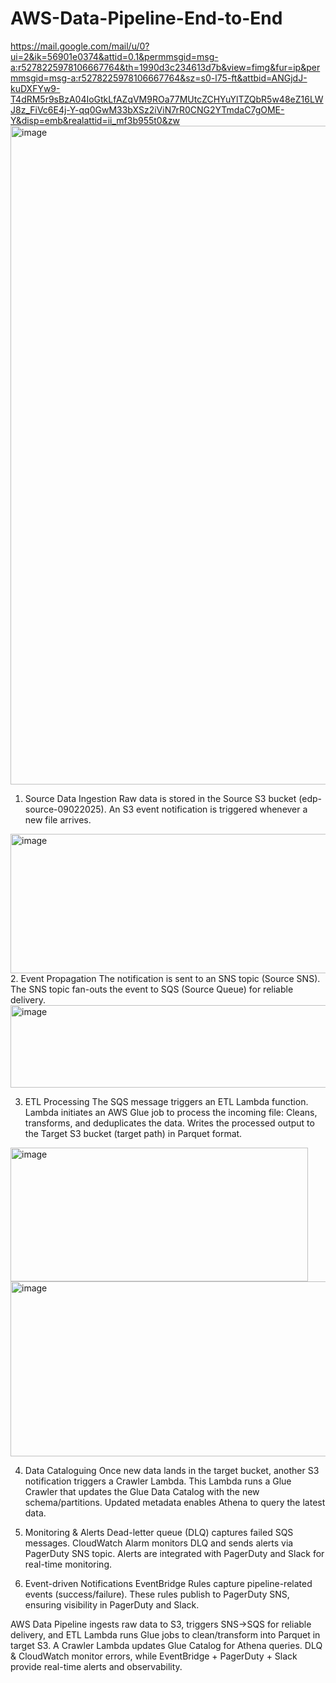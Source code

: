 # AWS-Data-Pipeline-End-to-End

https://mail.google.com/mail/u/0?ui=2&ik=56901e0374&attid=0.1&permmsgid=msg-a:r5278225978106667764&th=1990d3c234613d7b&view=fimg&fur=ip&permmsgid=msg-a:r5278225978106667764&sz=s0-l75-ft&attbid=ANGjdJ-kuDXFYw9-T4dRM5r9sBzA04IoGtkLfAZqVM9ROa77MUtcZCHYuYlTZQbR5w48eZ16LWJ8z_FiVc6E4j-Y-qq0GwM33bXSz2iViN7rR0CNG2YTmdaC7gOME-Y&disp=emb&realattid=ii_mf3b955t0&zw<img width="1560" height="1054" alt="image" src="https://github.com/user-attachments/assets/10767a84-02d6-4df3-8cf9-84caa81770c1" />



1. Source Data Ingestion
Raw data is stored in the Source S3 bucket (edp-source-09022025).
An S3 event notification is triggered whenever a new file arrives.
<img width="720" height="223" alt="image" src="https://github.com/user-attachments/assets/3811fe92-03e2-4715-a63d-c29788720df8" />
2. Event Propagation
The notification is sent to an SNS topic (Source SNS).
The SNS topic fan-outs the event to SQS (Source Queue) for reliable delivery.
<img width="552" height="132" alt="image" src="https://github.com/user-attachments/assets/bf1dbc26-c537-49a3-b0f8-eae71a9a8f50" />


3. ETL Processing
The SQS message triggers an ETL Lambda function.
Lambda initiates an AWS Glue job to process the incoming file:
Cleans, transforms, and deduplicates the data.
Writes the processed output to the Target S3 bucket (target path) in Parquet format.
<img width="476" height="214" alt="image" src="https://github.com/user-attachments/assets/e4a3be23-cdcc-443b-a5b3-7f5df8fbc918" />
<img width="709" height="280" alt="image" src="https://github.com/user-attachments/assets/ecf79330-ae73-4b96-84a8-085c466fa873" />



4. Data Cataloguing
Once new data lands in the target bucket, another S3 notification triggers a Crawler Lambda.
This Lambda runs a Glue Crawler that updates the Glue Data Catalog with the new schema/partitions.
Updated metadata enables Athena to query the latest data.


5. Monitoring & Alerts
Dead-letter queue (DLQ) captures failed SQS messages.
CloudWatch Alarm monitors DLQ and sends alerts via PagerDuty SNS topic.
Alerts are integrated with PagerDuty and Slack for real-time monitoring.


6. Event-driven Notifications
EventBridge Rules capture pipeline-related events (success/failure).
These rules publish to PagerDuty SNS, ensuring visibility in PagerDuty and Slack.

AWS Data Pipeline ingests raw data to S3, triggers SNS→SQS for reliable delivery, and ETL Lambda runs Glue jobs to clean/transform into Parquet in target S3. A Crawler Lambda updates Glue Catalog for Athena queries. DLQ &amp; CloudWatch monitor errors, while EventBridge + PagerDuty + Slack provide real-time alerts and observability.
